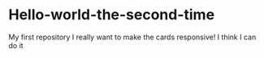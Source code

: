 # Hello-world-the-second-time
My first repository
I really want to make the cards responsive! I think I can do it
